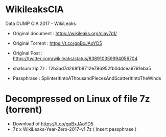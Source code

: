 # WikileaksCIA
Data DUMP CIA 2017 - WikiLeaks
 - Original document : https://wikileaks.org/ciav7p1/
 - Original Torrent  : https://t.co/gpBxJAoYD5
 - Original Post     : https://twitter.com/wikileaks/status/838910359994056704
 - sha1sum zip 7z    : 12b3ad7d268fb8712e796952fb0ddcea9791eba5

 - Passphrase       : SplinterItIntoAThousandPiecesAndScatterItIntoTheWinds

# Decompressed on Linux of file 7z (torrent)

 - Download of https://t.co/gpBxJAoYD5
 - 7z x WikiLeaks-Year-Zero-2017-v1.7z ( Insert passphrase )
